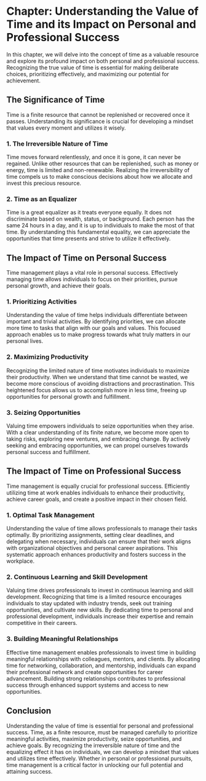 Chapter: Understanding the Value of Time and its Impact on Personal and Professional Success
============================================================================================

In this chapter, we will delve into the concept of time as a valuable resource and explore its profound impact on both personal and professional success. Recognizing the true value of time is essential for making deliberate choices, prioritizing effectively, and maximizing our potential for achievement.

**The Significance of Time**
----------------------------

Time is a finite resource that cannot be replenished or recovered once it passes. Understanding its significance is crucial for developing a mindset that values every moment and utilizes it wisely.

### **1. The Irreversible Nature of Time**

Time moves forward relentlessly, and once it is gone, it can never be regained. Unlike other resources that can be replenished, such as money or energy, time is limited and non-renewable. Realizing the irreversibility of time compels us to make conscious decisions about how we allocate and invest this precious resource.

### **2. Time as an Equalizer**

Time is a great equalizer as it treats everyone equally. It does not discriminate based on wealth, status, or background. Each person has the same 24 hours in a day, and it is up to individuals to make the most of that time. By understanding this fundamental equality, we can appreciate the opportunities that time presents and strive to utilize it effectively.

**The Impact of Time on Personal Success**
------------------------------------------

Time management plays a vital role in personal success. Effectively managing time allows individuals to focus on their priorities, pursue personal growth, and achieve their goals.

### **1. Prioritizing Activities**

Understanding the value of time helps individuals differentiate between important and trivial activities. By identifying priorities, we can allocate more time to tasks that align with our goals and values. This focused approach enables us to make progress towards what truly matters in our personal lives.

### **2. Maximizing Productivity**

Recognizing the limited nature of time motivates individuals to maximize their productivity. When we understand that time cannot be wasted, we become more conscious of avoiding distractions and procrastination. This heightened focus allows us to accomplish more in less time, freeing up opportunities for personal growth and fulfillment.

### **3. Seizing Opportunities**

Valuing time empowers individuals to seize opportunities when they arise. With a clear understanding of its finite nature, we become more open to taking risks, exploring new ventures, and embracing change. By actively seeking and embracing opportunities, we can propel ourselves towards personal success and fulfillment.

**The Impact of Time on Professional Success**
----------------------------------------------

Time management is equally crucial for professional success. Efficiently utilizing time at work enables individuals to enhance their productivity, achieve career goals, and create a positive impact in their chosen field.

### **1. Optimal Task Management**

Understanding the value of time allows professionals to manage their tasks optimally. By prioritizing assignments, setting clear deadlines, and delegating when necessary, individuals can ensure that their work aligns with organizational objectives and personal career aspirations. This systematic approach enhances productivity and fosters success in the workplace.

### **2. Continuous Learning and Skill Development**

Valuing time drives professionals to invest in continuous learning and skill development. Recognizing that time is a limited resource encourages individuals to stay updated with industry trends, seek out training opportunities, and cultivate new skills. By dedicating time to personal and professional development, individuals increase their expertise and remain competitive in their careers.

### **3. Building Meaningful Relationships**

Effective time management enables professionals to invest time in building meaningful relationships with colleagues, mentors, and clients. By allocating time for networking, collaboration, and mentorship, individuals can expand their professional network and create opportunities for career advancement. Building strong relationships contributes to professional success through enhanced support systems and access to new opportunities.

**Conclusion**
--------------

Understanding the value of time is essential for personal and professional success. Time, as a finite resource, must be managed carefully to prioritize meaningful activities, maximize productivity, seize opportunities, and achieve goals. By recognizing the irreversible nature of time and the equalizing effect it has on individuals, we can develop a mindset that values and utilizes time effectively. Whether in personal or professional pursuits, time management is a critical factor in unlocking our full potential and attaining success.

